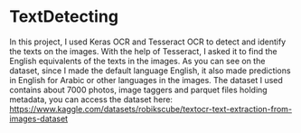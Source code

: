 # TextDetecting
In this project, I used Keras OCR and Tesseract OCR to detect and identify the texts on the images. With the help of Tesseract, I asked it to find the English equivalents of the texts in the images. As you can see on the dataset, since I made the default language English, it also made predictions in English for Arabic or other languages in the images. The dataset I used contains about 7000 photos, image taggers and parquet files holding metadata, you can access the dataset here:
https://www.kaggle.com/datasets/robikscube/textocr-text-extraction-from-images-dataset
